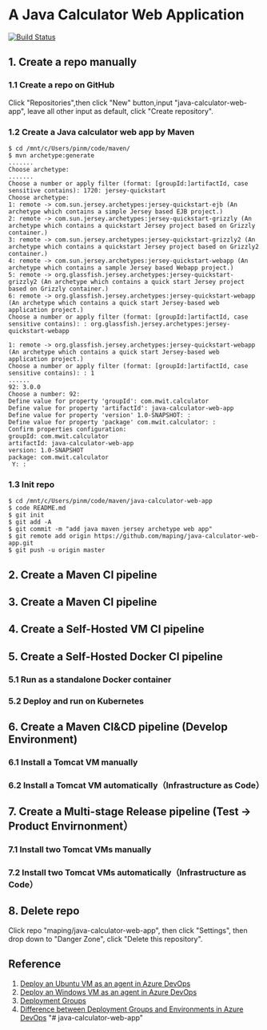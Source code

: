 # A Java Calculator Web Application
[![Build Status](https://dev.azure.com/maping930883/java-helloworld-web-app/_apis/build/status/java-helloworld-web-app-Maven-CI?branchName=master)](https://dev.azure.com/maping930883/java-helloworld-web-app/_build/latest?definitionId=26&branchName=master)

## 1. Create a repo manually

### 1.1 Create a repo on GitHub
Click "Repositories",then click "New" button,input "java-calculator-web-app", leave all other input as default, click "Create repository".

### 1.2 Create a Java calculator web app by Maven
```console
$ cd /mnt/c/Users/pinm/code/maven/
$ mvn archetype:generate 
.......
Choose archetype:
.......
Choose a number or apply filter (format: [groupId:]artifactId, case sensitive contains): 1720: jersey-quickstart
Choose archetype:
1: remote -> com.sun.jersey.archetypes:jersey-quickstart-ejb (An archetype which contains a simple Jersey based EJB project.)
2: remote -> com.sun.jersey.archetypes:jersey-quickstart-grizzly (An archetype which contains a quickstart Jersey project based on Grizzly container.)
3: remote -> com.sun.jersey.archetypes:jersey-quickstart-grizzly2 (An archetype which contains a quickstart Jersey project based on Grizzly2 container.)
4: remote -> com.sun.jersey.archetypes:jersey-quickstart-webapp (An archetype which contains a sample Jersey based Webapp project.)
5: remote -> org.glassfish.jersey.archetypes:jersey-quickstart-grizzly2 (An archetype which contains a quick start Jersey project based on Grizzly container.)
6: remote -> org.glassfish.jersey.archetypes:jersey-quickstart-webapp (An archetype which contains a quick start Jersey-based web application project.)
Choose a number or apply filter (format: [groupId:]artifactId, case sensitive contains): : org.glassfish.jersey.archetypes:jersey-quickstart-webapp

1: remote -> org.glassfish.jersey.archetypes:jersey-quickstart-webapp (An archetype which contains a quick start Jersey-based web application project.)
Choose a number or apply filter (format: [groupId:]artifactId, case sensitive contains): : 1
......
92: 3.0.0
Choose a number: 92:
Define value for property 'groupId': com.mwit.calculator
Define value for property 'artifactId': java-calculator-web-app
Define value for property 'version' 1.0-SNAPSHOT: :
Define value for property 'package' com.mwit.calculator: :
Confirm properties configuration:
groupId: com.mwit.calculator
artifactId: java-calculator-web-app
version: 1.0-SNAPSHOT
package: com.mwit.calculator
 Y: :
```

### 1.3 Init repo 
```console
$ cd /mnt/c/Users/pinm/code/maven/java-calculator-web-app
$ code README.md
$ git init
$ git add -A
$ git commit -m "add java maven jersey archetype web app"
$ git remote add origin https://github.com/maping/java-calculator-web-app.git 
$ git push -u origin master
```
## 2. Create a Maven CI pipeline

## 3. Create a Maven CI pipeline

## 4. Create a Self-Hosted VM CI pipeline

## 5. Create a Self-Hosted Docker CI pipeline
### 5.1 Run as a standalone Docker container
### 5.2 Deploy and run on Kubernetes

## 6. Create a Maven CI&CD pipeline (Develop Environment)
### 6.1 Install a Tomcat VM manually
### 6.2 Install a Tomcat VM automatically（Infrastructure as Code）

## 7. Create a Multi-stage Release pipeline (Test -> Product Envirnonment） 
### 7.1 Install two Tomcat VMs manually
### 7.2 Install two Tomcat VMs automatically（Infrastructure as Code）

## 8. Delete repo
Click repo "maping/java-calculator-web-app", then click "Settings", then drop down to "Danger Zone", click "Delete this repository".

## Reference
1. [Deploy an Ubuntu VM as an agent in Azure DevOps](https://www.youtube.com/watch?v=psa8xfJ0-zI&t=7s)
2. [Deploy an Windows VM as an agent in Azure DevOps](https://www.youtube.com/watch?v=a1tWj3ytVSQ&t=10s)
3. [Deployment Groups](https://www.youtube.com/watch?v=535HmFjzrmg&t=)
4. [Difference between Deployment Groups and Environments in Azure DevOps](https://stackoverflow.com/questions/59756891/difference-between-deployment-groups-and-environments-in-azure-devops-services-s)
"# java-calculator-web-app" 
